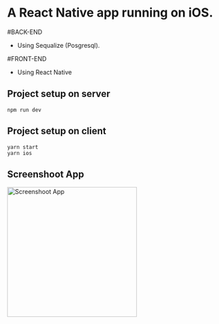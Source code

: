 # A React Native app running on iOS.

#BACK-END  
- Using Sequalize (Posgresql).

#FRONT-END
- Using React Native

## Project setup on server
```
npm run dev
```

## Project setup on client
```
yarn start
yarn ios
```

## Screenshoot App
<img src="https://github.com/gilangprasetya/Phonebooks-ReactNative-Sequelize/assets/17922551/16960618-129d-4692-90f5-c6b526b59716" alt="Screenshoot App" width="300">